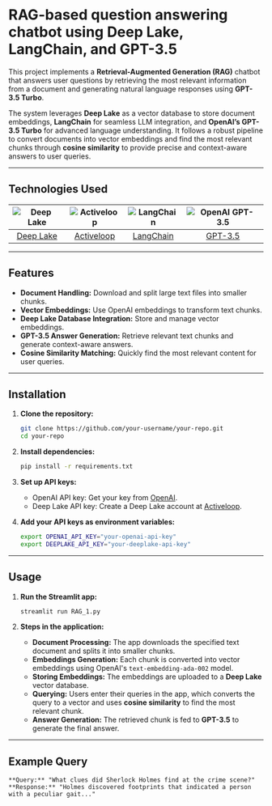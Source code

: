 # RAG-based question answering chatbot using Deep Lake, LangChain, and GPT-3.5

This project implements a **Retrieval-Augmented Generation (RAG)** chatbot that answers user questions by retrieving the most relevant information from a document and generating natural language responses using **GPT-3.5 Turbo**.

The system leverages **Deep Lake** as a vector database to store document embeddings, **LangChain** for seamless LLM integration, and **OpenAI’s GPT-3.5 Turbo** for advanced language understanding. It follows a robust pipeline to convert documents into vector embeddings and find the most relevant chunks through **cosine similarity** to provide precise and context-aware answers to user queries.

---

## Technologies Used

| ![Deep Lake](https://camo.githubusercontent.com/ca89695434d3a14babec7e7a8bbb25f2749d8bb1906225b7fe2f50684ad54ba6/68747470733a2f2f692e706f7374696d672e63632f72736a63576333532f646565706c616b652d6c6f676f2e706e67) | ![Activeloop](https://avatars.githubusercontent.com/u/34816118?s=200&v=4) | ![LangChain](https://raw.githubusercontent.com/langchain-ai/.github/main/profile/logo-dark.svg#gh-light-mode-only) | ![OpenAI GPT-3.5](https://github.com/user-attachments/assets/8985f5fe-dbb5-4692-969e-6141d2721feb) |
|:--:|:--:|:--:|:--:|
| [Deep Lake](https://deeplake.ai/) | [Activeloop](https://activeloop.ai/) | [LangChain](https://www.langchain.com/) | [GPT-3.5](https://beta.openai.com/docs/models/gpt-3-5) |

---

## Features

- **Document Handling:** Download and split large text files into smaller chunks.
- **Vector Embeddings:** Use OpenAI embeddings to transform text chunks.
- **Deep Lake Database Integration:** Store and manage vector embeddings.
- **GPT-3.5 Answer Generation:** Retrieve relevant text chunks and generate context-aware answers.
- **Cosine Similarity Matching:** Quickly find the most relevant content for user queries.

---

## Installation

1. **Clone the repository:**
    ```bash
    git clone https://github.com/your-username/your-repo.git
    cd your-repo
    ```

2. **Install dependencies:**
    ```bash
    pip install -r requirements.txt
    ```

3. **Set up API keys:**
   - OpenAI API key: Get your key from [OpenAI](https://beta.openai.com/signup/).
   - Deep Lake API key: Create a Deep Lake account at [Activeloop](https://activeloop.ai/).

4. **Add your API keys as environment variables:**
    ```bash
    export OPENAI_API_KEY="your-openai-api-key"
    export DEEPLAKE_API_KEY="your-deeplake-api-key"
    ```

---

## Usage

1. **Run the Streamlit app:**
    ```bash
    streamlit run RAG_1.py
    ```

2. **Steps in the application:**
   - **Document Processing:** The app downloads the specified text document and splits it into smaller chunks.
   - **Embeddings Generation:** Each chunk is converted into vector embeddings using OpenAI's `text-embedding-ada-002` model.
   - **Storing Embeddings:** The embeddings are uploaded to a **Deep Lake** vector database.
   - **Querying:** Users enter their queries in the app, which converts the query to a vector and uses **cosine similarity** to find the most relevant chunk.
   - **Answer Generation:** The retrieved chunk is fed to **GPT-3.5** to generate the final answer.

---

## Example Query

```text
**Query:** "What clues did Sherlock Holmes find at the crime scene?"
**Response:** "Holmes discovered footprints that indicated a person with a peculiar gait..."
